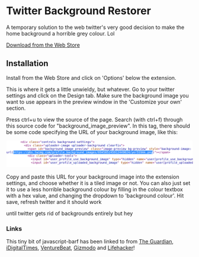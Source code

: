 # Twitter Background Restorer

A temporary solution to the web twitter's very good decision to make the home background a horrible grey colour. Lol

[Download from the Web Store](https://chrome.google.com/webstore/detail/twitter-background-restor/gcjejnlljikllkloanankijokfbaelhi)

## Installation

Install from the Web Store and click on 'Options' below the extension.

This is where it gets a little unwieldy, but whatever. Go to your twitter settings and click on the Design tab. Make sure the background image you want to use appears in the preview window in the 'Customize your own' section.

Press ctrl+u to view the source of the page. Search (with ctrl+f) through this source code for "background_image_preview". In this tag, there should be some code specifying the URL of your background image, like this:

![Sample Image](Source/instruction.png)

Copy and paste this URL for your background image into the extension settings, and choose whether it is a tiled image or not. You can also just set it to use a less horrible background colour by filling in the colour textbox with a hex value, and changing the dropdown to 'background colour'. Hit save, refresh twitter and it should work

until twitter gets rid of backgrounds entirely but hey

### Links

This tiny bit of javascript-barf has been linked to from [The Guardian](http://www.theguardian.com/technology/2015/jul/21/twitter-removes-background-images-timeline-fix-chrom-plugin), [iDigitalTimes](http://www.idigitaltimes.com/twitter-background-image-disappeared-heres-how-fix-it-460114), [VentureBeat](http://venturebeat.com/2015/07/21/as-twitter-turns-off-timeline-background-images-one-developer-has-already-built-a-workaround/), [Gizmodo](http://www.gizmodo.jp/2015/07/_twitter_2.html) and [Lifehacker](http://www.lifehacker.co.uk/2015/07/21/how-to-get-your-background-wallpaper-back-on-twitter)!
